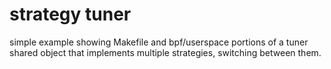 # strategy tuner

simple example showing Makefile and bpf/userspace portions of a
tuner shared object that implements multiple strategies, switching
between them.
